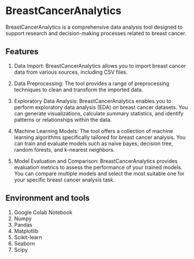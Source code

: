 # BreastCancerAnalytics
BreastCancerAnalytics is a comprehensive data analysis tool designed to support research and decision-making processes related to breast cancer. 

## Features
1. Data Import: BreastCancerAnalytics allows you to import breast cancer data from various sources, including CSV files.

2. Data Preprocessing: The tool provides a range of preprocessing techniques to clean and transform the imported data.

3. Exploratory Data Analysis: BreastCancerAnalytics enables you to perform exploratory data analysis (EDA) on breast cancer datasets. You can generate visualizations, calculate summary statistics, and identify patterns or relationships within the data.

4. Machine Learning Models: The tool offers a collection of machine learning algorithms specifically tailored for breast cancer analysis. You can train and evaluate models such as naive bayes, decision tree, random forests, and k-nearest neighbors.

5. Model Evaluation and Comparison: BreastCancerAnalytics provides evaluation metrics to assess the performance of your trained models. You can compare multiple models and select the most suitable one for your specific breast cancer analysis task.

## Environment and tools
1. Google Colab Notebook
2. Numpy
3. Pandas
4. Matplotlib
5. Scikit-learn
6. Seaborn
7. Scipy
